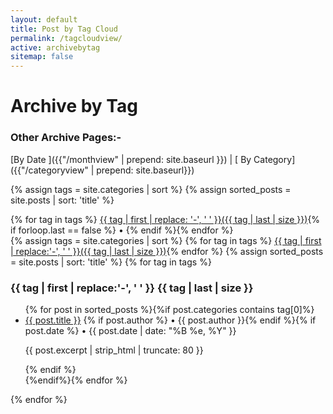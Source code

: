 ```yaml
---
layout: default
title: Post by Tag Cloud
permalink: /tagcloudview/
active: archivebytag
sitemap: false
---
```

<h1>Archive by Tag</h1>

<h3>Other Archive Pages:- </h3>[By Date ]({{"/monthview" | prepend: site.baseurl }}) | [ By Category]({{"/categoryview" | prepend: site.baseurl}})

{% assign tags = site.categories | sort %}
{% assign sorted_posts = site.posts | sort: 'title' %}
<div id="index"> 
{% for tag in tags %}
<a href="#{{ tag | first | slugify }}">{{ tag | first | replace: '-', ' ' }}({{ tag | last | size }})</a>{% if forloop.last == false %} • {% endif %}{% endfor %}

<div id="index">
{% assign tags = site.categories | sort %}
{% for tag in tags %}
<a href="#{{ tag | first | slugify }}"{{ tag | last | size  |  times: 4 | plus: 80  }}%">{{ tag | first | replace:'-', ' ' }}({{ tag | last | size }})</a>{% endfor %}
{% assign sorted_posts = site.posts | sort: 'title' %}
{% for tag in tags %}
<p><a name="{{ tag | first | slugify }}"></a></p><h3 class="archivetitle">{{ tag | first | replace:'-', ' ' }} {{ tag | last | size }}</h3>
<ul>{% for post in sorted_posts %}{%if post.categories contains tag[0]%}<li><a href="{{ post.url | prepend: site.baseurl }}">{{ post.title }}</a> {% if post.author %} • {{ post.author }}{% endif %}{% if post.date %} • {{ post.date | date: "%B %e, %Y" }}<p>{{ post.excerpt | strip_html | truncate: 80 }}</p>{% endif %}</li>{%endif%}{% endfor %}</ul>
{% endfor %}
</div>
